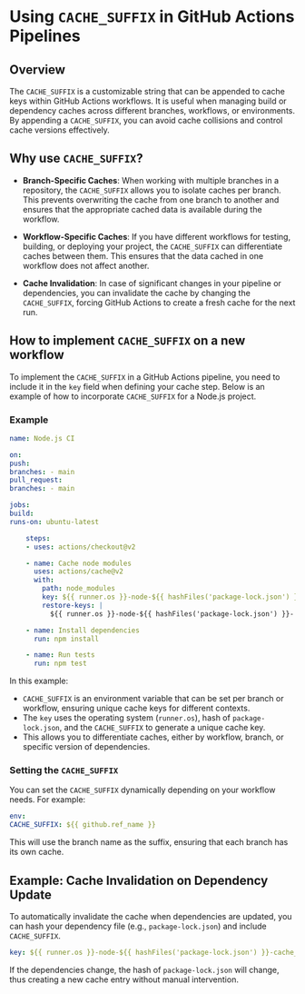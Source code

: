 # Using `CACHE_SUFFIX` in GitHub Actions Pipelines

## Overview

The `CACHE_SUFFIX` is a customizable string that can be appended to cache keys within GitHub Actions workflows. It is useful when managing build or dependency caches across different branches, workflows, or environments. By appending a `CACHE_SUFFIX`, you can avoid cache collisions and control cache versions effectively.

## Why use `CACHE_SUFFIX`?

-   **Branch-Specific Caches**: When working with multiple branches in a repository, the `CACHE_SUFFIX` allows you to isolate caches per branch. This prevents overwriting the cache from one branch to another and ensures that the appropriate cached data is available during the workflow.

-   **Workflow-Specific Caches**: If you have different workflows for testing, building, or deploying your project, the `CACHE_SUFFIX` can differentiate caches between them. This ensures that the data cached in one workflow does not affect another.

-   **Cache Invalidation**: In case of significant changes in your pipeline or dependencies, you can invalidate the cache by changing the `CACHE_SUFFIX`, forcing GitHub Actions to create a fresh cache for the next run.

## How to implement `CACHE_SUFFIX` on a new workflow

To implement the `CACHE_SUFFIX` in a GitHub Actions pipeline, you need to include it in the `key` field when defining your cache step. Below is an example of how to incorporate `CACHE_SUFFIX` for a Node.js project.

### Example

```yaml
name: Node.js CI

on:
push:
branches: - main
pull_request:
branches: - main

jobs:
build:
runs-on: ubuntu-latest

    steps:
    - uses: actions/checkout@v2

    - name: Cache node modules
      uses: actions/cache@v2
      with:
        path: node_modules
        key: ${{ runner.os }}-node-${{ hashFiles('package-lock.json') }}-cache_${{ env.CACHE_SUFFIX }}
        restore-keys: |
          ${{ runner.os }}-node-${{ hashFiles('package-lock.json') }}-

    - name: Install dependencies
      run: npm install

    - name: Run tests
      run: npm test

```

In this example:

-   `CACHE_SUFFIX` is an environment variable that can be set per branch or workflow, ensuring unique cache keys for different contexts.
-   The `key` uses the operating system (`runner.os`), hash of `package-lock.json`, and the `CACHE_SUFFIX` to generate a unique cache key.
-   This allows you to differentiate caches, either by workflow, branch, or specific version of dependencies.

### Setting the `CACHE_SUFFIX`

You can set the `CACHE_SUFFIX` dynamically depending on your workflow needs. For example:

```yaml
env:
CACHE_SUFFIX: ${{ github.ref_name }}
```

This will use the branch name as the suffix, ensuring that each branch has its own cache.

## Example: Cache Invalidation on Dependency Update

To automatically invalidate the cache when dependencies are updated, you can hash your dependency file (e.g., `package-lock.json`) and include `CACHE_SUFFIX`.

```yaml
key: ${{ runner.os }}-node-${{ hashFiles('package-lock.json') }}-cache_${{ env.CACHE_SUFFIX }}
```

If the dependencies change, the hash of `package-lock.json` will change, thus creating a new cache entry without manual intervention.
